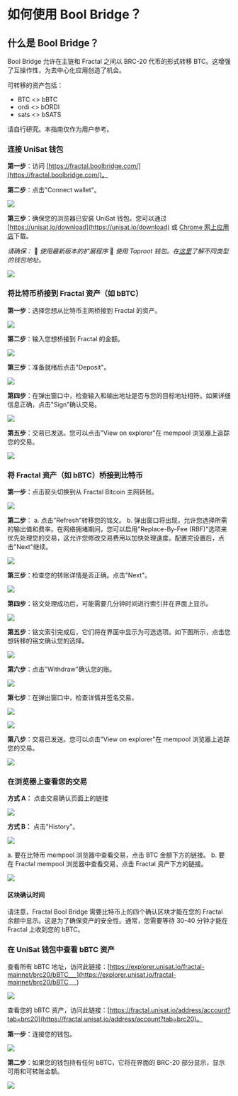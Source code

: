 # 如何使用 Bool Bridge？

## 什么是 Bool Bridge？

Bool Bridge 允许在主链和 Fractal 之间以 BRC-20 代币的形式转移 BTC。这增强了互操作性，为去中心化应用创造了机会。

可转移的资产包括：
* BTC <> bBTC
* ordi <> bORDI
* sats <> bSATS

请自行研究。本指南仅作为用户参考。

### 连接 UniSat 钱包

**第一步**：访问 [https://fractal.boolbridge.com/](https://fractal.boolbridge.com/)。

**第二步**：点击"Connect wallet"。

![](/fractalbitcoin/fractal-56.avif)

**第三步**：确保您的浏览器已安装 UniSat 钱包。您可以通过 [https://unisat.io/download](https://unisat.io/download) 或 [Chrome 网上应用店](https://chromewebstore.google.com/detail/unisat-wallet/ppbibelpcjmhbdihakflkdcoccbgbkpo?pli=1)下载。

*请确保：*
🔶 *使用最新版本的扩展程序*
🔶 *使用 Taproot 钱包。在[这里](https://docs.unisat.io/services/unisat-wallet/unisat-wallet-address-type)了解不同类型的钱包地址。*

![](/fractalbitcoin/fractal-57.avif)

### 将比特币桥接到 Fractal 资产（如 bBTC）

**第一步**：选择您想从比特币主网桥接到 Fractal 的资产。

![](/fractalbitcoin/fractal-58.avif)

**第二步**：输入您想桥接到 Fractal 的金额。

![](/fractalbitcoin/fractal-59.avif)

**第三步**：准备就绪后点击"Deposit"。

![](/fractalbitcoin/fractal-60.avif)

**第四步**：在弹出窗口中，检查输入和输出地址是否与您的目标地址相符。如果详细信息正确，点击"Sign"确认交易。

![](/fractalbitcoin/fractal-61.avif)

**第五步**：交易已发送。您可以点击"View on explorer"在 mempool 浏览器上追踪您的交易。

![](/fractalbitcoin/fractal-62.png) 

### 将 Fractal 资产（如 bBTC）桥接到比特币

**第一步**：点击箭头切换到从 Fractal Bitcoin 主网转账。

![](/fractalbitcoin/fractal-63.avif)

**第二步**：
a. 点击"Refresh"转移您的铭文。
b. 弹出窗口将出现，允许您选择所需的输出值和费率。在网络拥堵期间，您可以启用"Replace-By-Fee (RBF)"选项来优先处理您的交易，这允许您修改交易费用以加快处理速度。配置完设置后，点击"Next"继续。

![](/fractalbitcoin/fractal-64.avif)

**第三步**：检查您的转账详情是否正确。点击"Next"。

![](/fractalbitcoin/fractal-65.avif)

**第四步**：铭文处理成功后，可能需要几分钟时间进行索引并在界面上显示。

![](/fractalbitcoin/fractal-66.avif)

**第五步**：铭文索引完成后，它们将在界面中显示为可选选项。如下图所示，点击您想转移的铭文确认您的选择。

![](/fractalbitcoin/fractal-67.avif)

**第六步**：点击"Withdraw"确认您的账。

![](/fractalbitcoin/fractal-68.avif)

**第七步**：在弹出窗口中，检查详情并签名交易。

![](/fractalbitcoin/fractal-69.avif)

![](/fractalbitcoin/fractal-70.avif)

**第八步**：交易已发送。您可以点击"View on explorer"在 mempool 浏览器上追踪您的交易。

![](/fractalbitcoin/fractal-71.avif)

### 在浏览器上查看您的交易

**方式 A：** 点击交易确认页面上的链接

![](/fractalbitcoin/fractal-72.png)

**方式 B：** 点击"History"。

![](/fractalbitcoin/fractal-73.avif)

a. 要在比特币 mempool 浏览器中查看交易，点击 BTC 金额下方的链接。
b. 要在 Fractal mempool 浏览器中查看交易，点击 Fractal 资产下方的链接。

![](/fractalbitcoin/fractal-74.avif)

#### 区块确认时间

请注意，Fractal Bool Bridge 需要比特币上的四个确认区块才能在您的 Fractal 余额中显示。这是为了确保资产的安全性。通常，您需要等待 30-40 分钟才能在 Fractal 上收到您的 bBTC。

### 在 UniSat 钱包中查看 bBTC 资产

查看所有 bBTC 地址，访问此链接：[https://explorer.unisat.io/fractal-mainnet/brc20/bBTC___](https://explorer.unisat.io/fractal-mainnet/brc20/bBTC___)

![](/fractalbitcoin/fractal-75.avif)

查看您的 bBTC 资产，访问此链接：[https://fractal.unisat.io/address/account?tab=brc20](https://fractal.unisat.io/address/account?tab=brc20)。

**第一步**：连接您的钱包。

![](/fractalbitcoin/fractal-76.avif)

**第二步**：如果您的钱包持有任何 bBTC，它将在界面的 BRC-20 部分显示，显示可用和可转账金额。 

![](/fractalbitcoin/fractal-77.avif)